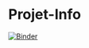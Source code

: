 # Projet-Info

[![Binder](https://mybinder.org/badge_logo.svg)](https://mybinder.org/v2/gh/adrrmb/Projet-Info/HEAD)
